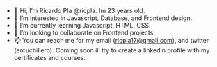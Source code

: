 - 👋 Hi, I’m Ricardo Pla @ricpla. Im 23 years old.
- 👀 I’m interested in Javascript, Database, and Frontend design.
- 🌱 I’m currently learning Javascript, HTML, CSS.
- 💞️ I’m looking to collaborate on Frontend projects.
- 📫 You can reach me for my email (ricpla17@gmail.com), and twitter (ercuchillero). Coming soon ill try to create a linkedin profile with my certificates and courses.
